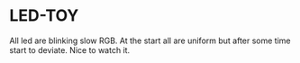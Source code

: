 # LED-TOY
All led are blinking slow RGB. At the start all are uniform but after some time start to deviate. 
Nice to watch it.
